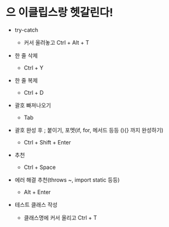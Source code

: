 # 으 이클립스랑 헷갈린다!

- try-catch
   - 커서 올려놓고 Ctrl + Alt + T

- 한 줄 삭제
   - Ctrl + Y

- 한 줄 복제
   - Ctrl + D

- 괄호 빠져나오기
   - Tab

- 괄호 완성 후 ; 붙이기, 포멧(if, for, 메서드 등등 (){} 까지 완성하기)
   - Ctrl + Shift + Enter

- 추천
   - Ctrl + Space

- 에러 해결 추천(throws ~, import static 등등)
   - Alt + Enter

- 테스트 클래스 작성
   - 클래스명에 커서 올리고 Ctrl + T
   
